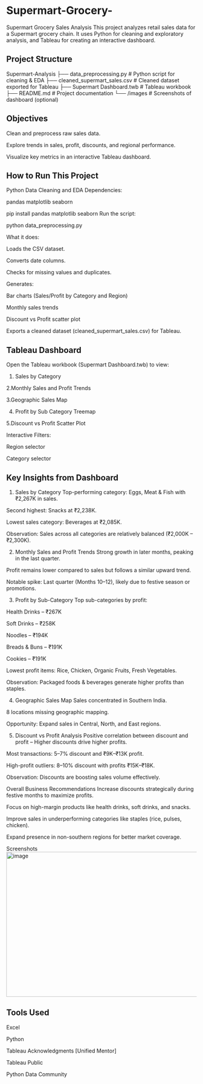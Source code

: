 # Supermart-Grocery-
Supermart Grocery Sales Analysis
This project analyzes retail sales data for a Supermart grocery chain.
It uses Python for cleaning and exploratory analysis, and Tableau for creating an interactive dashboard.

## Project Structure
Supermart-Analysis
  ├── data_preprocessing.py           # Python script for cleaning & EDA
  ├── cleaned_supermart_sales.csv     # Cleaned dataset exported for Tableau
  ├── Supermart Dashboard.twb         # Tableau workbook
  ├── README.md                       # Project documentation
  └── /images                         # Screenshots of dashboard (optional)

 ## Objectives
Clean and preprocess raw sales data.

Explore trends in sales, profit, discounts, and regional performance.

Visualize key metrics in an interactive Tableau dashboard.

## How to Run This Project
Python Data Cleaning and EDA
Dependencies:

pandas
matplotlib
seaborn

pip install pandas matplotlib seaborn
Run the script:

python data_preprocessing.py

What it does:

Loads the CSV dataset.

Converts date columns.

Checks for missing values and duplicates.

Generates:

Bar charts (Sales/Profit by Category and Region)

Monthly sales trends

Discount vs Profit scatter plot

Exports a cleaned dataset (cleaned_supermart_sales.csv) for Tableau.

## Tableau Dashboard
Open the Tableau workbook (Supermart Dashboard.twb) to view:

1. Sales by Category
   
2.Monthly Sales and Profit Trends

3.Geographic Sales Map

4. Profit by Sub Category Treemap
   
5.Discount vs Profit Scatter Plot

Interactive Filters:

Region selector

Category selector

## Key Insights from Dashboard
1. Sales by Category
Top-performing category: Eggs, Meat & Fish with ₹2,267K in sales.

Second highest: Snacks at ₹2,238K.

Lowest sales category: Beverages at ₹2,085K.

Observation: Sales across all categories are relatively balanced (₹2,000K – ₹2,300K).

2. Monthly Sales and Profit Trends
Strong growth in later months, peaking in the last quarter.

Profit remains lower compared to sales but follows a similar upward trend.

Notable spike: Last quarter (Months 10–12), likely due to festive season or promotions.

3. Profit by Sub-Category
Top sub-categories by profit:

Health Drinks – ₹267K

Soft Drinks – ₹258K

Noodles – ₹194K

Breads & Buns – ₹191K

Cookies – ₹191K

Lowest profit items: Rice, Chicken, Organic Fruits, Fresh Vegetables.

Observation: Packaged foods & beverages generate higher profits than staples.

4. Geographic Sales Map
Sales concentrated in Southern India.

8 locations missing geographic mapping.

Opportunity: Expand sales in Central, North, and East regions.

5. Discount vs Profit Analysis
Positive correlation between discount and profit – Higher discounts drive higher profits.

Most transactions: 5–7% discount and ₹9K–₹13K profit.

High-profit outliers: 8–10% discount with profits ₹15K–₹18K.

Observation: Discounts are boosting sales volume effectively.

Overall Business Recommendations
Increase discounts strategically during festive months to maximize profits.

Focus on high-margin products like health drinks, soft drinks, and snacks.

Improve sales in underperforming categories like staples (rice, pulses, chicken).

Expand presence in non-southern regions for better market coverage.


Screenshots
<img width="831" height="383" alt="image" src="https://github.com/user-attachments/assets/58c6c347-a4ff-4dce-bee2-47a671aa7511" />


## Tools Used

Excel

Python 

Tableau
Acknowledgments
[Unified Mentor]

Tableau Public

Python Data Community
